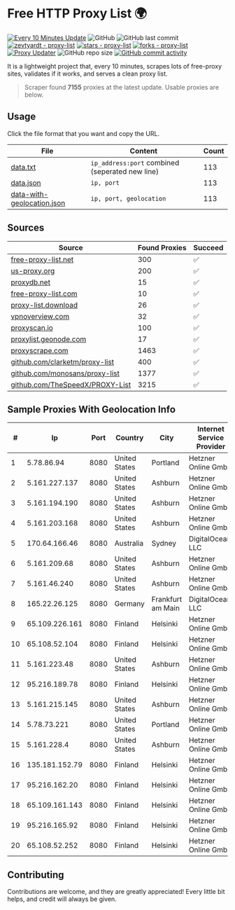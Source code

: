 
# Free HTTP Proxy List 🌍

[![Every 10 Minutes Update](https://github.com/mertguvencli/http-proxy-list/actions/workflows/main.yml/badge.svg?branch=main)](https://github.com/mertguvencli/http-proxy-list/actions/workflows/main.yml)
![GitHub](https://img.shields.io/github/license/mertguvencli/http-proxy-list)
![GitHub last commit](https://img.shields.io/github/last-commit/mertguvencli/http-proxy-list)
[![zevtyardt - proxy-list](https://img.shields.io/static/v1?label=zevtyardt&message=proxy-list&color=blue&logo=github)](https://github.com/zevtyardt/proxy-list "Go to GitHub repo")
[![stars - proxy-list](https://img.shields.io/github/stars/zevtyardt/proxy-list?style=social)](https://github.com/zevtyardt/proxy-list)
[![forks - proxy-list](https://img.shields.io/github/forks/zevtyardt/proxy-list?style=social)](https://github.com/zevtyardt/proxy-list)
[![Proxy Updater](https://github.com/zevtyardt/proxy-list/workflows/Proxy%20Updater/badge.svg)](https://github.com/zevtyardt/proxy-list/actions?query=workflow:"Proxy+Updater")
![GitHub repo size](https://img.shields.io/github/repo-size/zevtyardt/proxy-list)
[![GitHub commit activity](https://img.shields.io/github/commit-activity/m/zevtyardt/proxy-list?logo=commits)](https://github.com/zevtyardt/proxy-list/commits/main)

It is a lightweight project that, every 10 minutes, scrapes lots of free-proxy sites, validates if it works, and serves a clean proxy list.

> Scraper found **7155** proxies at the latest update. Usable proxies are below.

## Usage

Click the file format that you want and copy the URL.

|File|Content|Count|
|----|-------|-----|
|[data.txt](https://raw.githubusercontent.com/mertguvencli/http-proxy-list/main/proxy-list/data.txt)|`ip_address:port` combined (seperated new line)|113|
|[data.json](https://raw.githubusercontent.com/mertguvencli/http-proxy-list/main/proxy-list/data.json)|`ip, port`|113|
|[data-with-geolocation.json](https://raw.githubusercontent.com/mertguvencli/http-proxy-list/main/proxy-list/data-with-geolocation.json)|`ip, port, geolocation`|113|

## Sources

|Source|Found Proxies|Succeed|
|------|-------------|-------|
|[free-proxy-list.net](https://free-proxy-list.net)|300|✅|
|[us-proxy.org](https://www.us-proxy.org)|200|✅|
|[proxydb.net](http://proxydb.net)|15|✅|
|[free-proxy-list.com](https://free-proxy-list.com/?page=&port=&type%5B%5D=http&type%5B%5D=https&up_time=0&search=Search)|10|✅|
|[proxy-list.download](https://www.proxy-list.download/HTTP)|26|✅|
|[vpnoverview.com](https://vpnoverview.com/privacy/anonymous-browsing/free-proxy-servers)|32|✅|
|[proxyscan.io](https://www.proxyscan.io)|100|✅|
|[proxylist.geonode.com](https://proxylist.geonode.com/api/proxy-list?limit=300&page=1&sort_by=lastChecked&sort_type=desc&protocols=http,https)|17|✅|
|[proxyscrape.com](https://api.proxyscrape.com/v2/?request=displayproxies&protocol=http&timeout=10000&country=all&ssl=all&anonymity=all)|1463|✅|
|[github.com/clarketm/proxy-list](https://raw.githubusercontent.com/clarketm/proxy-list/master/proxy-list-raw.txt)|400|✅|
|[github.com/monosans/proxy-list](https://raw.githubusercontent.com/monosans/proxy-list/main/proxies/http.txt)|1377|✅|
|[github.com/TheSpeedX/PROXY-List](https://raw.githubusercontent.com/TheSpeedX/PROXY-List/master/http.txt)|3215|✅|


## Sample Proxies With Geolocation Info

|#|Ip|Port|Country|City|Internet Service Provider|
|-|--|----|-------|----|-------------------------|
|1|5.78.86.94|8080|United States|Portland|Hetzner Online GmbH|
|2|5.161.227.137|8080|United States|Ashburn|Hetzner Online GmbH|
|3|5.161.194.190|8080|United States|Ashburn|Hetzner Online GmbH|
|4|5.161.203.168|8080|United States|Ashburn|Hetzner Online GmbH|
|5|170.64.166.46|8080|Australia|Sydney|DigitalOcean, LLC|
|6|5.161.209.68|8080|United States|Ashburn|Hetzner Online GmbH|
|7|5.161.46.240|8080|United States|Ashburn|Hetzner Online GmbH|
|8|165.22.26.125|8080|Germany|Frankfurt am Main|DigitalOcean, LLC|
|9|65.109.226.161|8080|Finland|Helsinki|Hetzner Online GmbH|
|10|65.108.52.104|8080|Finland|Helsinki|Hetzner Online GmbH|
|11|5.161.223.48|8080|United States|Ashburn|Hetzner Online GmbH|
|12|95.216.189.78|8080|Finland|Helsinki|Hetzner Online GmbH|
|13|5.161.215.145|8080|United States|Ashburn|Hetzner Online GmbH|
|14|5.78.73.221|8080|United States|Portland|Hetzner Online GmbH|
|15|5.161.228.4|8080|United States|Ashburn|Hetzner Online GmbH|
|16|135.181.152.79|8080|Finland|Helsinki|Hetzner Online GmbH|
|17|95.216.162.20|8080|Finland|Helsinki|Hetzner Online GmbH|
|18|65.109.161.143|8080|Finland|Helsinki|Hetzner Online GmbH|
|19|95.216.165.92|8080|Finland|Helsinki|Hetzner Online GmbH|
|20|65.108.52.252|8080|Finland|Helsinki|Hetzner Online GmbH|



## Contributing

Contributions are welcome, and they are greatly appreciated! Every
little bit helps, and credit will always be given.

